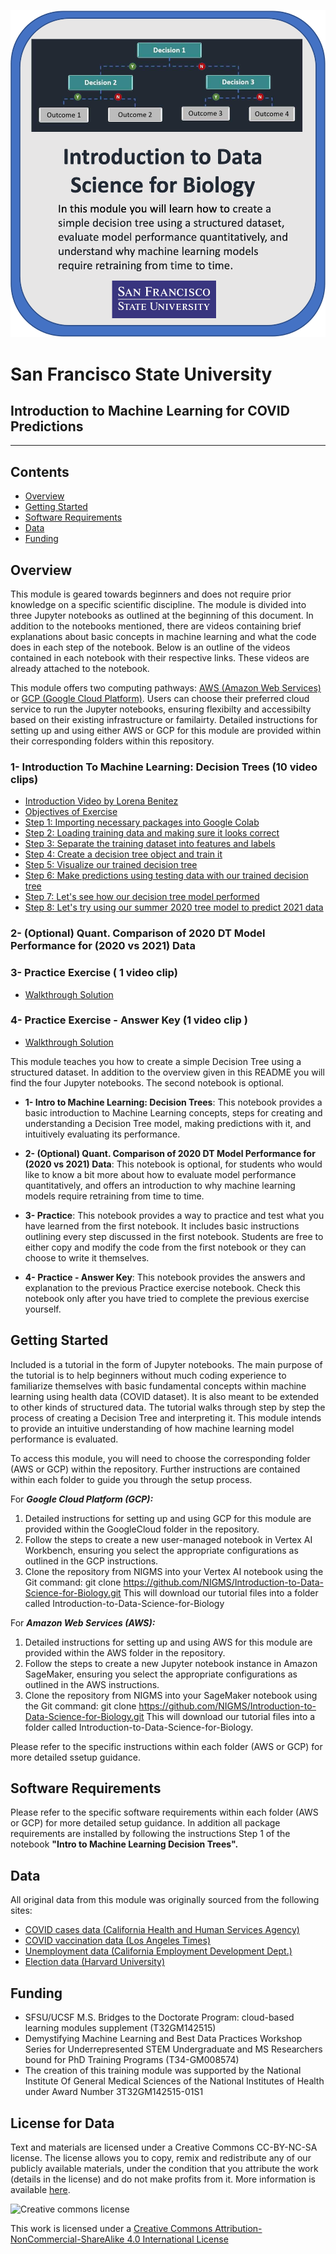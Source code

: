 ![course card](images/SFSU-course-card-2.png)

# San Francisco State University   
## Introduction to Machine Learning for COVID Predictions
---------------------------------

## Contents

+ [Overview](#overview)
+ [Getting Started](#getting-started)
+ [Software Requirements](#software-requirements)
+ [Data](#data)
+ [Funding](#funding)


## **Overview**

This module is geared towards beginners and does not require prior knowledge on a specific scientific discipline. The module is divided into three Jupyter notebooks as outlined at the beginning of this document. In addition to the notebooks mentioned, there are videos containing brief explanations about basic concepts in machine learning and what the code does in each step of the notebook. Below is an outline of the videos contained in each notebook with their respective links. These videos are already attached to the notebook.

This module offers two computing pathways: [AWS (Amazon Web Services)](https://github.com/NIGMS/Introduction-to-Data-Science-for-Biology/tree/master/AWS) or [GCP (Google Cloud Platform)](https://github.com/NIGMS/Introduction-to-Data-Science-for-Biology/tree/master/GoogleCloud). Users can choose their preferred cloud service to run the Jupyter notebooks, ensuring flexibilty and accessibilty based on their existing infrastructure or familairty. Detailed instructions for setting up and using either AWS or GCP for this module are provided within their corresponding folders within this repository. 

### 1- Introduction To Machine Learning: Decision Trees (10 video clips)

- [Introduction Video by Lorena Benitez](https://youtu.be/e3tGQykFC5M)
- [Objectives of Exercise](https://youtu.be/_kAjJ8rJwfU)
- [Step 1: Importing necessary packages into Google Colab](https://youtu.be/jPIQbpdTkbM)
- [Step 2: Loading training data and making sure it looks correct](https://youtu.be/z9dcLYg65uk)
- [Step 3: Separate the training dataset into features and labels](https://youtu.be/qh8C0QRECWU)
- [Step 4: Create a decision tree object and train it](https://youtu.be/M6gY_JywOys)
- [Step 5: Visualize our trained decision tree](https://youtu.be/cFk6vmfU48w)
- [Step 6: Make predictions using testing data with our trained decision tree](https://youtu.be/LtD93dB5JzU)
- [Step 7: Let's see how our decision tree model performed](https://youtu.be/0VK4sLz2wrc)
- [Step 8: Let's try using our summer 2020 tree model to predict 2021 data](https://youtu.be/2r3ZpwM6xDQ)

### 2-  (Optional) Quant. Comparison of 2020 DT Model Performance for (2020 vs 2021) Data

### 3-  Practice Exercise ( 1 video clip)
- [Walkthrough Solution](https://youtu.be/eHI4wMjSGuU)
### 4- Practice Exercise - Answer Key (1 video clip )
- [Walkthrough Solution](https://youtu.be/eHI4wMjSGuU)

This module teaches you how to create a simple Decision Tree using a structured dataset. In addition to the overview given in this README you will find the four Jupyter notebooks. The second notebook is optional.

- **1- Intro to Machine Learning: Decision Trees**: This notebook provides a basic introduction to Machine Learning concepts, steps for creating and understanding a Decision Tree model, making predictions with it, and intuitively evaluating its performance. 

- **2- (Optional) Quant. Comparison of 2020 DT Model Performance for (2020 vs 2021) Data**: This notebook is optional, for students who would like to know a bit more about how to evaluate model performance quantitatively, and offers an introduction to why machine learning models require retraining from time to time. 

- **3- Practice**: This notebook provides a way to practice and test what you have learned from the first notebook. It includes basic instructions outlining every step discussed in the first notebook. Students are free to either copy and modify the code from the first notebook or they can choose to write it themselves.

- **4- Practice - Answer Key**: This notebook provides the answers and explanation to the previous Practice exercise notebook. Check this notebook only after you have tried to complete the previous exercise yourself. 


## **Getting Started**

Included is a tutorial in the form of Jupyter notebooks. The main purpose of the tutorial is to help beginners without much coding experience to familiarize themselves with basic fundamental concepts within machine learning using health data (COVID dataset). It is also meant to be extended to other kinds of structured data. The tutorial walks through step by step the process of creating a Decision Tree and interpreting it. This module intends to provide an intuitive understanding of how machine learning model performance is evaluated. 

To access this module, you will need to choose the corresponding folder (AWS or GCP) within the repository. Further instructions are contained within each folder to guide you through the setup process.

For ***Google Cloud Platform (GCP):***
1. Detailed instructions for setting up and using GCP for this module are provided within the GoogleCloud folder in the repository. 
2. Follow the steps to create a new user-managed notebook in Vertex AI Workbench, ensuring you select the appropriate configurations as outlined in the GCP instructions.
3. Clone the repository from NIGMS into your Vertex AI notebook using the Git command: 
    git clone https://github.com/NIGMS/Introduction-to-Data-Science-for-Biology.git 
    This will download our tutorial files into a folder called Introduction-to-Data-Science-for-Biology
    
For ***Amazon Web Services (AWS):*** 
1. Detailed instructions for setting up and using AWS for this module are provided within the AWS folder in the repository. 
2. Follow the steps to create a new Jupyter notebook instance in Amazon SageMaker, ensuring you select the appropriate configurations as outlined in the AWS instructions.
3. Clone the repository from NIGMS into your SageMaker notebook using the Git command: 
    git clone https://github.com/NIGMS/Introduction-to-Data-Science-for-Biology.git 
    This will download our tutorial files into a folder called Introduction-to-Data-Science-for-Biology.
    
Please refer to the specific instructions within each folder (AWS or GCP) for more detailed ssetup guidance.


## **Software Requirements**

Please refer to the specific software requirements within each folder (AWS or GCP) for more detailed setup guidance. In addition all package requirements are installed by following the instructions Step 1 of the notebook **"Intro to Machine Learning Decision Trees".**
    
    
## **Data** 

All original data from this module was originally sourced from the following sites: 

- [COVID cases data (California Health and Human Services Agency)](https://data.chhs.ca.gov/dataset/covid-19-time-series-metrics-by-county-and-state/resource/046cdd2b-31e5-4d34-9ed3-b48cdbc4be7a)
- [COVID vaccination data (Los Angeles Times)](https://github.com/datadesk/california-coronavirus-data)
- [Unemployment data (California Employment Development Dept.)](https://data.edd.ca.gov/Labor-Force-and-Unemployment-Rates/Local-Area-Unemployment-StatisticsdecisionLAUS-/e6gw-gvii)
- [Election data (Harvard University)](https://dataverse.harvard.edu/dataset.xhtml?persistentId=doi:10.7910/DVN/VOQCHQ)


## **Funding**

- SFSU/UCSF M.S. Bridges to the Doctorate Program: cloud-based learning modules supplement (T32GM142515)
- Demystifying Machine Learning and Best Data Practices Workshop Series for Underrepresented STEM Undergraduate and MS Researchers bound for PhD Training Programs (T34-GM008574)
- The creation of this training module was supported by the National Institute Of General Medical Sciences of the National Institutes of Health under Award Number 3T32GM142515-01S1

## **License for Data**

Text and materials are licensed under a Creative Commons CC-BY-NC-SA license. The license allows you to copy, remix and redistribute any of our publicly available materials, under the condition that you attribute the work (details in the license) and do not make profits from it. More information is available [here](https://tilburgsciencehub.com/about).

![Creative commons license](https://i.creativecommons.org/l/by-nc-sa/4.0/88x31.png)

This work is licensed under a [Creative Commons Attribution-NonCommercial-ShareAlike 4.0 International License](http://creativecommons.org/licenses/by-nc-sa/4.0/)
